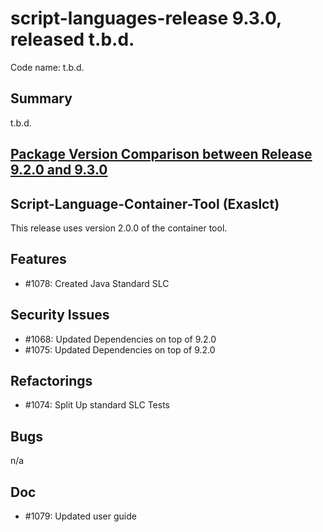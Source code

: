 # script-languages-release 9.3.0, released t.b.d.

Code name: t.b.d.

## Summary

t.b.d. 

## [Package Version Comparison between Release 9.2.0 and 9.3.0](package_diffs/9.3.0/README.md)

## Script-Language-Container-Tool (Exaslct)

This release uses version 2.0.0 of the container tool.

## Features

  - #1078: Created Java Standard SLC

## Security Issues

 - #1068: Updated Dependencies on top of 9.2.0 
 - #1075: Updated Dependencies on top of 9.2.0

## Refactorings

 - #1074: Split Up standard SLC Tests

## Bugs

 n/a

## Doc

  - #1079: Updated user guide
